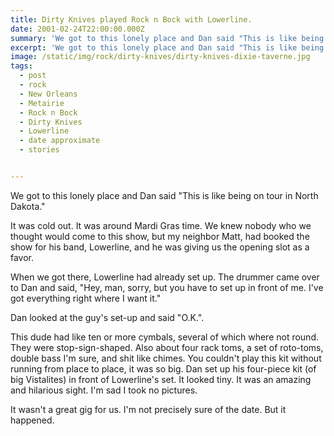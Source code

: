 ```yaml
---
title: Dirty Knives played Rock n Bock with Lowerline.
date: 2001-02-24T22:00:00.000Z
summary: 'We got to this lonely place and Dan said "This is like being on tour in North Dakota."'
excerpt: 'We got to this lonely place and Dan said "This is like being on tour in North Dakota."'
image: /static/img/rock/dirty-knives/dirty-knives-dixie-taverne.jpg
tags:
  - post 
  - rock
  - New Orleans
  - Metairie
  - Rock n Bock
  - Dirty Knives
  - Lowerline
  - date approximate
  - stories


---
```


We got to this lonely place and Dan said "This is like being on tour in North Dakota."

It was cold out. It was around Mardi Gras time. We knew nobody who we thought would come to this show, but my neighbor Matt, had booked the show for his band, Lowerline, and he was giving us the opening slot as a favor.

 When we got there, Lowerline had already set up. The drummer came over to Dan and said, "Hey, man, sorry, but you have to set up in front of me. I've got everything right where I want it."

 Dan looked at the guy's set-up and said "O.K.".

 This dude had like ten or more cymbals, several of which where not round. They were stop-sign-shaped. Also about four rack toms, a set of roto-toms, double bass I'm sure, and shit like chimes. You couldn't play this kit without running from place to place, it was so big. Dan set up his four-piece kit (of big Vistalites) in front of Lowerline's set. It looked tiny. It was an amazing and hilarious sight. I'm sad I took no pictures.

 It wasn't a great gig for us. I'm not precisely sure of the date. But it happened.
